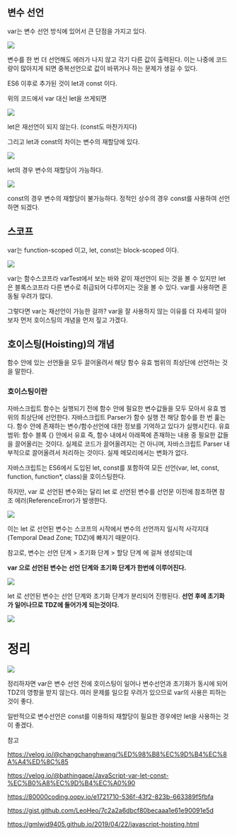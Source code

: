 ## 변수 선언

var는 변수 선언 방식에 있어서 큰 단점을 가지고 있다.

![](https://images.velog.io/images/shinsw627/post/ed07d6bf-1474-4324-a5d3-3a89f287f0f2/image.png)

변수를 한 번 더 선언해도 에러가 나지 않고 각기 다른 값이 출력된다.
이는 나중에 코드량이 많아지게 되면 중복선언으로 값이 바뀌거나 하는 문제가 생길 수 있다.

ES6 이후로 추가된 것이 let과 const 이다.

위의 코드에서 var 대신 let을 쓰게되면

![](https://images.velog.io/images/shinsw627/post/9ee1bbeb-f716-48dd-9df9-99112445939c/image.png)

let은 재선언이 되지 않는다. (const도 마찬가지다)

그리고 let과 const의 차이는 변수의 재할당에 있다.

![](https://images.velog.io/images/shinsw627/post/f7d2d964-90d6-4af6-bb53-f3585f2fe161/image.png)

let의 경우 변수의 재할당이 가능하다.

![](https://images.velog.io/images/shinsw627/post/835c0fab-dd7f-46ca-b8e2-1c0548bdc65e/image.png)

const의 경우 변수의 재할당이 불가능하다. 정적인 상수의 경우 const를 사용하여 선언하면 되겠다.

## 스코프

var는 function-scoped 이고, let, const는 block-scoped 이다.

![](https://images.velog.io/images/shinsw627/post/2902b13c-7d4a-424c-bb7b-c4f2df1ff40e/image.png)

var는 함수스코프라 varTest에서 보는 바와 같이 재선언이 되는 것을 볼 수 있지만 let은 블록스코프라 다른 변수로 취급되어 다루어지는 것을 볼 수 있다.
var를 사용하면 혼동될 우려가 많다.

그렇다면 var는 재선언이 가능한 걸까?
var을 잘 사용하지 않는 이유를 더 자세히 알아보자
먼저 호이스팅의 개념을 먼저 짚고 가겠다.

## 호이스팅(Hoisting)의 개념

함수 안에 있는 선언들을 모두 끌어올려서 해당 함수 유효 범위의 최상단에 선언하는 것을 말한다.

### 호이스팅이란

자바스크립트 함수는 실행되기 전에 함수 안에 필요한 변수값들을 모두 모아서 유효 범위의 최상단에 선언한다.
자바스크립트 Parser가 함수 실행 전 해당 함수를 한 번 훑는다.
함수 안에 존재하는 변수/함수선언에 대한 정보를 기억하고 있다가 실행시킨다.
유효 범위: 함수 블록 {} 안에서 유효
즉, 함수 내에서 아래쪽에 존재하는 내용 중 필요한 값들을 끌어올리는 것이다.
실제로 코드가 끌어올려지는 건 아니며, 자바스크립트 Parser 내부적으로 끌어올려서 처리하는 것이다.
실제 메모리에서는 변화가 없다.

자바스크립트는 ES6에서 도입된 let, const를 포함하여 모든 선언(var, let, const, function, function\*, class)을 호이스팅한다.

하지만, var 로 선언된 변수와는 달리 let 로 선언된 변수를 선언문 이전에 참조하면 참조 에러(ReferenceError)가 발생한다.

![](https://images.velog.io/images/shinsw627/post/9fb8ae2b-683b-4bab-bcec-faf4c8537175/image.png)

이는 let 로 선언된 변수는 스코프의 시작에서 변수의 선언까지 일시적 사각지대(Temporal Dead Zone; TDZ)에 빠지기 때문이다.

참고로, 변수는 선언 단계 > 초기화 단계 > 할당 단계 에 걸쳐 생성되는데

**var 으로 선언된 변수는 선언 단계와 초기화 단계가 한번에 이루어진다.**

![](https://images.velog.io/images/shinsw627/post/355e40e0-5f9c-4286-ad5e-87fd2fbbbf59/image.png)

let 로 선언된 변수는 선언 단계와 초기화 단계가 분리되어 진행된다.
**선언 후에 초기화가 일어나므로 TDZ에 들어가게 되는것이다.**

![](https://images.velog.io/images/shinsw627/post/8e63a2c6-b704-4341-b06a-debb7da36227/image.png)

# 정리

![](https://images.velog.io/images/shinsw627/post/a8299387-adf3-498e-a624-bf9e86c82be9/image.png)

정리하자면 var은 변수 선언 전에 호이스팅이 일어나 변수선언과 초기화가 동시에 되어 TDZ의 영항을 받지 않는다. 여러 문제를 일으킬 우려가 있으므로 var의 사용은 피하는 것이 좋다.

일반적으로 변수선언은 const를 이용하되 재할당이 필요한 경우에만 let을 사용하는 것이 좋겠다.

참고

https://velog.io/@changchanghwang/%ED%98%B8%EC%9D%B4%EC%8A%A4%ED%8C%85

https://velog.io/@bathingape/JavaScript-var-let-const-%EC%B0%A8%EC%9D%B4%EC%A0%90

https://80000coding.oopy.io/e1721710-536f-43f2-823b-663389f5fbfa

https://gist.github.com/LeoHeo/7c2a2a6dbcf80becaaa1e61e90091e5d

https://gmlwjd9405.github.io/2019/04/22/javascript-hoisting.html
